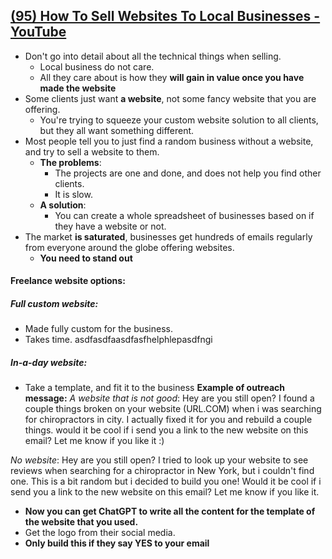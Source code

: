 ## [(95) How To Sell Websites To Local Businesses - YouTube](https://www.youtube.com/watch?v=CzqHE-DmIc0)
- Don't go into detail about all the technical things when selling.
	- Local business do not care.
	- All they care about is how they **will gain in value once you have made the website**
- Some clients just want **a website**, not some fancy website that you are offering.
	- You're trying to squeeze your custom website solution to all clients, but they all want something different.
- Most people tell you to just find a random business without a website, and try to sell a website to them.
	- **The problems**: 
		- The projects are one and done, and does not help you find other clients.
		- It is slow.
	- **A solution**:
		- You can create a whole spreadsheet of businesses based on if they have a website or not.
- The market **is saturated**, businesses get hundreds of emails regularly from everyone around the globe offering websites.
	- **You need to stand out**
#### Freelance website options:
##### Full custom website:
- Made fully custom for the business.
- Takes time.
asdfasdfaasdfasfhelphlepasdfngi
##### In-a-day website:
- Take a template, and fit it to the business
**Example of outreach message:**
*A website that is not good*:
Hey are you still open? I found a couple things broken on your website (URL.COM) when i was searching for chiropractors in city. 
I actually fixed it for you and rebuild a couple things. would it be cool if i send you a link to the new website on this email? Let me know if you like it :)

*No website*:
Hey are you still open? I tried to look up your website to see reviews when searching for a chiropractor in New York, but i couldn't find one.
This is a bit random but i decided to build you one! Would it be cool if i send you a link to the new website on this email? Let me know if you like it.

- **Now you can get ChatGPT to write all the content for the template of the website that you used.**
- Get the logo from their social media.
- **Only build this if they say YES to your email**